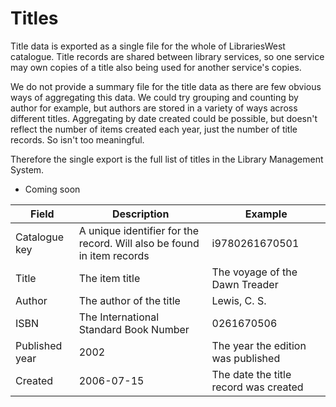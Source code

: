Titles
======

Title data is exported as a single file for the whole of LibrariesWest catalogue. Title records are shared between library services, so one service may own copies of a title also being used for another service's copies.

We do not provide a summary file for the title data as there are few obvious ways of aggregating this data. We could try grouping and counting by author for example, but authors are stored in a variety of ways across different titles. Aggregating by date created could be possible, but doesn't reflect the number of items created each year, just the number of title records. So isn't too meaningful.

Therefore the single export is the full list of titles in the Library Management System.

- Coming soon

| Field | Description | Example |
| ----- | ----------- | ------- |
| Catalogue key | A unique identifier for the record. Will also be found in item records | i9780261670501 |
| Title | The item title | The voyage of the Dawn Treader |
| Author | The author of the title | Lewis, C. S. |
| ISBN | The International Standard Book Number | 0261670506 |
| Published year | 2002 | The year the edition was published |
| Created | 2006-07-15 | The date the title record was created |
